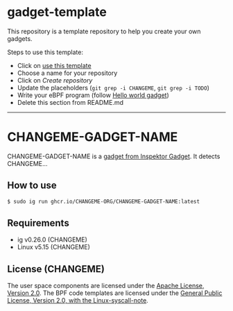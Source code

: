 # gadget-template

This repository is a template repository to help you create your own gadgets.

Steps to use this template:
- Click on [use this template](https://github.com/new?template_name=gadget-template&template_owner=inspektor-gadget)
- Choose a name for your repository
- Click on *Create repository*
- Update the placeholders (`git grep -i CHANGEME`, `git grep -i TODO`)
- Write your eBPF program (follow [Hello world gadget](https://www.inspektor-gadget.io/docs/latest/gadget-devel/hello-world-gadget))
- Delete this section from README.md

---

# CHANGEME-GADGET-NAME

CHANGEME-GADGET-NAME is a [gadget from Inspektor
Gadget](https://inspektor-gadget.io/). It detects CHANGEME...

## How to use

```bash
$ sudo ig run ghcr.io/CHANGEME-ORG/CHANGEME-GADGET-NAME:latest
```

## Requirements

- ig v0.26.0 (CHANGEME)
- Linux v5.15 (CHANGEME)

## License (CHANGEME)

The user space components are licensed under the [Apache License, Version
2.0](LICENSE). The BPF code templates are licensed under the [General Public
License, Version 2.0, with the Linux-syscall-note](LICENSE-bpf.txt).

